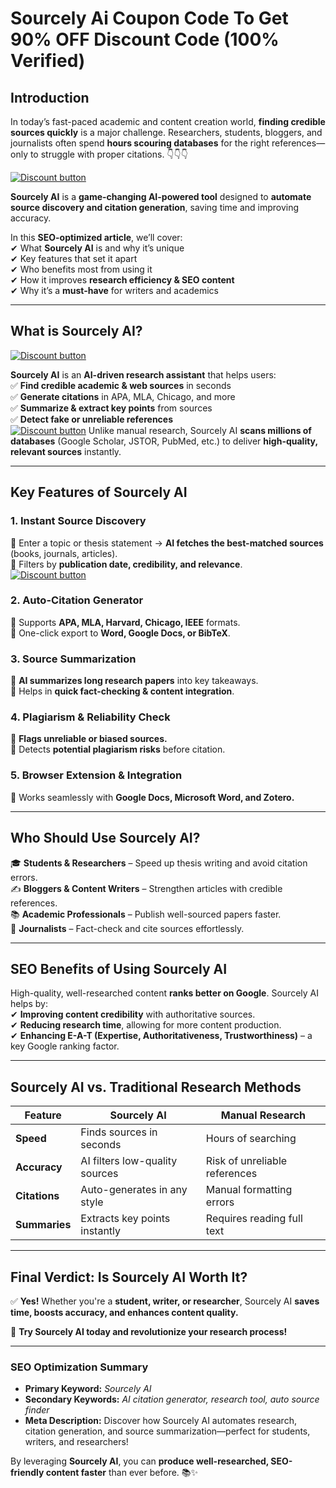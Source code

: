 # Sourcely Ai Coupon Code To Get 90% OFF Discount Code (100% Verified)

## **Introduction**  

In today’s fast-paced academic and content creation world, **finding credible sources quickly** is a major challenge. Researchers, students, bloggers, and journalists often spend **hours scouring databases** for the right references—only to struggle with proper citations.  👇👇👇

[![Discount button](https://github.com/user-attachments/assets/d84d81bf-3162-482e-9e2e-e24303a0283e)](https://www.sourcely.net/?via=muhammad)

**Sourcely AI** is a **game-changing AI-powered tool** designed to **automate source discovery and citation generation**, saving time and improving accuracy.  

In this **SEO-optimized article**, we’ll cover:  
✔ What **Sourcely AI** is and why it’s unique  
✔ Key features that set it apart  
✔ Who benefits most from using it  
✔ How it improves **research efficiency & SEO content**  
✔ Why it’s a **must-have** for writers and academics  

---

## **What is Sourcely AI?**  
[![Discount button](https://github.com/user-attachments/assets/621d6554-7d03-4930-bfb8-86f2308cfeb0)](https://www.sourcely.net/?via=muhammad)

**Sourcely AI** is an **AI-driven research assistant** that helps users:  
✅ **Find credible academic & web sources** in seconds  
✅ **Generate citations** in APA, MLA, Chicago, and more  
✅ **Summarize & extract key points** from sources  
✅ **Detect fake or unreliable references**  
[![Discount button](https://github.com/user-attachments/assets/621d6554-7d03-4930-bfb8-86f2308cfeb0)](https://www.sourcely.net/?via=muhammad)
Unlike manual research, Sourcely AI **scans millions of databases** (Google Scholar, JSTOR, PubMed, etc.) to deliver **high-quality, relevant sources** instantly.  

---

## **Key Features of Sourcely AI**  

### **1. Instant Source Discovery**  
🔹 Enter a topic or thesis statement → **AI fetches the best-matched sources** (books, journals, articles).  
🔹 Filters by **publication date, credibility, and relevance**.  
[![Discount button](https://github.com/user-attachments/assets/621d6554-7d03-4930-bfb8-86f2308cfeb0)](https://www.sourcely.net/?via=muhammad)
### **2. Auto-Citation Generator**  
🔹 Supports **APA, MLA, Harvard, Chicago, IEEE** formats.  
🔹 One-click export to **Word, Google Docs, or BibTeX**.  

### **3. Source Summarization**  
🔹 **AI summarizes long research papers** into key takeaways.  
🔹 Helps in **quick fact-checking & content integration**.  

### **4. Plagiarism & Reliability Check**  
🔹 **Flags unreliable or biased sources.**  
🔹 Detects **potential plagiarism risks** before citation.  

### **5. Browser Extension & Integration**  
🔹 Works seamlessly with **Google Docs, Microsoft Word, and Zotero.**  

---

## **Who Should Use Sourcely AI?**  

🎓 **Students & Researchers** – Speed up thesis writing and avoid citation errors.  
✍ **Bloggers & Content Writers** – Strengthen articles with credible references.  
📚 **Academic Professionals** – Publish well-sourced papers faster.  
📰 **Journalists** – Fact-check and cite sources effortlessly.  

---

## **SEO Benefits of Using Sourcely AI**  

High-quality, well-researched content **ranks better on Google**. Sourcely AI helps by:  
✔ **Improving content credibility** with authoritative sources.  
✔ **Reducing research time**, allowing for more content production.  
✔ **Enhancing E-A-T (Expertise, Authoritativeness, Trustworthiness)** – a key Google ranking factor.  

---

## **Sourcely AI vs. Traditional Research Methods**  

| Feature | **Sourcely AI** | **Manual Research** |  
|---------|----------------|-------------------|  
| **Speed** | Finds sources in seconds | Hours of searching |  
| **Accuracy** | AI filters low-quality sources | Risk of unreliable references |  
| **Citations** | Auto-generates in any style | Manual formatting errors |  
| **Summaries** | Extracts key points instantly | Requires reading full text |  

---

## **Final Verdict: Is Sourcely AI Worth It?**  

✅ **Yes!** Whether you're a **student, writer, or researcher**, Sourcely AI **saves time, boosts accuracy, and enhances content quality.**  

🚀 **Try Sourcely AI today and revolutionize your research process!**  

---

### **SEO Optimization Summary**  
- **Primary Keyword:** *Sourcely AI*  
- **Secondary Keywords:** *AI citation generator, research tool, auto source finder*  
- **Meta Description:** Discover how Sourcely AI automates research, citation generation, and source summarization—perfect for students, writers, and researchers!  

By leveraging **Sourcely AI**, you can **produce well-researched, SEO-friendly content faster** than ever before. 📚✨
